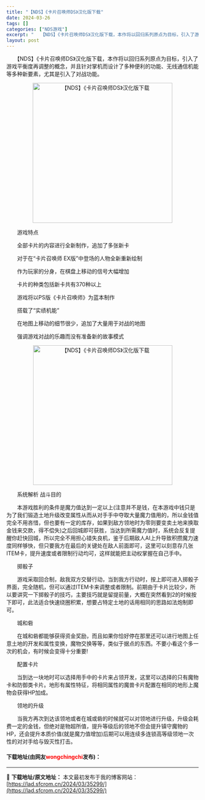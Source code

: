 ```yaml
---
title: "【NDS】《卡片召唤师DS》汉化版下载"
date: 2024-03-26
tags: []
categories: ["NDS游戏"]
excerpt: "　　【NDS】《卡片召唤师DS》汉化版下载，本作将以回归系列原点为目标，引入了游戏平衡度再调整的概念，并且针对掌机而设计了多种便利的功能、无线通信机能等多种新要素，尤其是引入了对战功能。 　　游戏特点 　　全部卡片的内容进行全新制作，追加了多张新卡 　　对于在&ldquo;卡片召唤师 EX版&amp;rdq&hellip;"
layout: post
---
```


 <p>　　【NDS】《卡片召唤师DS》汉化版下载，本作将以回归系列原点为目标，引入了游戏平衡度再调整的概念，并且针对掌机而设计了多种便利的功能、无线通信机能等多种新要素，尤其是引入了对战功能。</p> <p align="center"><img align="" border="0" src="https://lad.sfcrom.cn/wp-content/uploads/2024/03/20240326_66022b87650b1.png" width="366" alt="【NDS】《卡片召唤师DS》汉化版下载" /></p> <p>　　游戏特点</p> <p>　　全部卡片的内容进行全新制作，追加了多张新卡</p> <p>　　对于在&ldquo;卡片召唤师 EX版&rdquo;中登场的人物全新重新绘制</p> <p>　　作为玩家的分身，在棋盘上移动的信号大幅增加</p> <p>　　卡片的种类包括新卡共有370种以上</p> <p>　　游戏将以PS版《卡片召唤师》为蓝本制作</p> <p>　　搭载了&ldquo;实绩机能&rdquo;</p> <p>　　在地图上移动的细节很少，追加了大量用于对战的地图</p> <p>　　强调游戏对战的乐趣而没有准备新的故事模式</p> <p align="center"><img align="" border="0" src="https://lad.sfcrom.cn/wp-content/uploads/2024/03/20240326_66022b87d7968.png" width="365" alt="【NDS】《卡片召唤师DS》汉化版下载" /></p> <p>　　系统解析 战斗目的</p> <p>　　本游戏胜利的条件是魔力值达到一定以上(注意并不是钱，在本游戏中钱只是为了我们锻造土地升级改变属性从而从对手手中夺取大量魔力值用的，所以金钱值完全不用吝惜，但也要有一定的库存，如果到敌方领地时为零则要变卖土地来换取金钱来交款，得不偿失)之后回城即可获胜，当达到所需魔力值时，系统会反复提醒你赶快回城，所以完全不用担心错失良机，鉴于后期敌人AI上升导致积攒魔力速度同样够快，但只要我方在最后的关键处在敌人前面即可，这里可以刻意存几张ITEM卡，提升速度或者限制行动均可，这样就能把主动权掌握在自己手中。</p> <p>　　掷骰子</p> <p>　　游戏采取回合制，敌我双方交替行动，当到我方行动时，按上即可进入掷骰子界面，完全随机，但可以通过ITEM卡来调整或者限制。前期由于卡片比较少，所以要讲究一下掷骰子的技巧，主要技巧就是留提前量，大概在突然看到2的时候按下即可，此法适合快速绕圈积累，想要占特定土地的话用相同的思路如法炮制即可。</p> <p>　　城和砦</p> <p>　　在城和砦都能够获得资金奖励，而且如果你恰好停在那里还可以进行地图上任意土地的开发和属性变换，魔物交换等等，类似于据点的东西。不要小看这个多一次的机会，有时候会变得十分重要!</p> <p>　　配置卡片</p> <p>　　当到达一块地时可以选择用手中的卡片来占领开发，这里可以选择的只有魔物卡和防御类卡片。地形有属性特征，将相同属性的魔兽卡片配置在相同的地形上魔物会获得HP加成。</p> <p>　　领地的升级</p> <p>　　当我方再次到达该领地或者在城或砦的时候就可以对领地进行升级，升级会耗费一定的金钱，但绝对是物超所值，提升等级后的领地不但会提升镇守魔物的HP，还会提升本质价值(就是魔力值增加)后期可以用连续多连锁高等级领地一次性的对对手给与毁灭性打击。</p> <p><h4>下载地址(由网友<font color="red">wongchingchi</font>发布)：</h4></p> 

---
📖 **下载地址/原文地址：** 本文最初发布于我的博客网站：[https://lad.sfcrom.cn/2024/03/35299/](https://lad.sfcrom.cn/2024/03/35299/)
